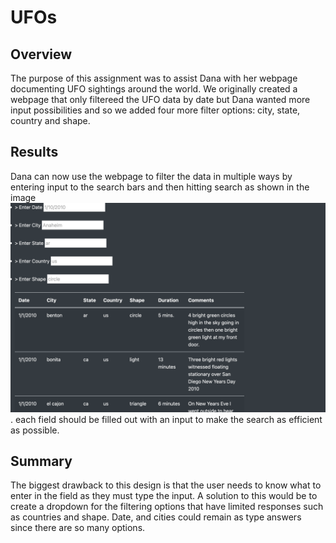 # UFOs

## Overview
The purpose of this assignment was to assist Dana with her webpage documenting UFO sightings around the world. We originally created a webpage that only filtereed the UFO data by date but Dana wanted more input possibilities and so we added four more filter options: city, state, country and shape.
## Results
Dana can now use the webpage to filter the data in multiple ways by entering input to the search bars and then hitting search as shown in the image ![search bars](https://github.com/mvvanwie20/UFOs/blob/main/ufo.png). each field should be filled out with an input to make the search as efficient as possible.

## Summary
The biggest drawback to this design is that the user needs to know what to enter in the field as they must type the input. A solution to this would be to create a dropdown for the filtering options that have limited responses such as countries and shape. Date, and cities could remain as type answers since there are so many options.
